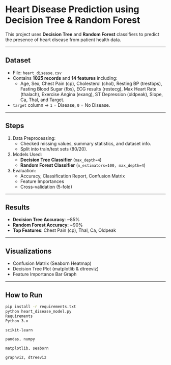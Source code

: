 # Heart Disease Prediction using Decision Tree & Random Forest

This project uses **Decision Tree** and **Random Forest** classifiers to predict the presence of heart disease from patient health data.

---

## Dataset
- File: `heart_disease.csv`  
- Contains **1025 records** and **14 features** including:
  - Age, Sex, Chest Pain (cp), Cholesterol (chol), Resting BP (trestbps), Fasting Blood Sugar (fbs), ECG results (restecg), Max Heart Rate (thalach), Exercise Angina (exang), ST Depression (oldpeak), Slope, Ca, Thal, and Target.  
- `target` column → `1` = Disease, `0` = No Disease.

---

##  Steps
1. Data Preprocessing:
   - Checked missing values, summary statistics, and dataset info.
   - Split into train/test sets (80/20).
2. Models Used:
   - **Decision Tree Classifier** (`max_depth=4`)
   - **Random Forest Classifier** (`n_estimators=100, max_depth=4`)
3. Evaluation:
   - Accuracy, Classification Report, Confusion Matrix
   - Feature Importances
   - Cross-validation (5-fold)

---

## Results
- **Decision Tree Accuracy**: ~85%  
- **Random Forest Accuracy**: ~90%  
- **Top Features**: Chest Pain (cp), Thal, Ca, Oldpeak

---

## Visualizations
- Confusion Matrix (Seaborn Heatmap)
- Decision Tree Plot (matplotlib & dtreeviz)
- Feature Importance Bar Graph

---

## How to Run
```bash
pip install -r requirements.txt
python heart_disease_model.py
Requirements
Python 3.x

scikit-learn

pandas, numpy

matplotlib, seaborn

graphviz, dtreeviz
